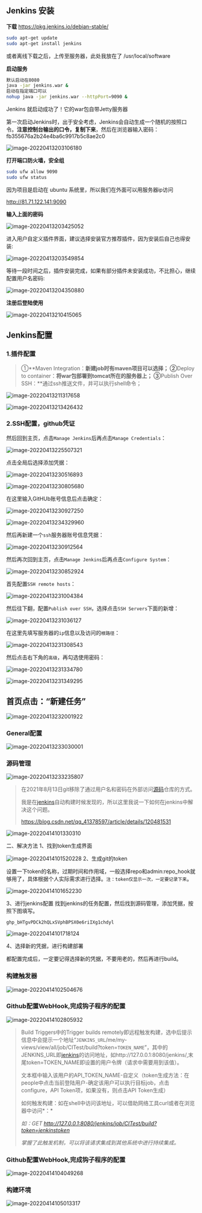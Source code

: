 ## Jenkins 安装

**下载** https://pkg.jenkins.io/debian-stable/

```sh
sudo apt-get update
sudo apt-get install jenkins
```

或者离线下载之后，上传至服务器，此处我放在了 /usr/local/software

**启动服务**

```sh
默认启动在8080
java -jar jenkins.war &
启动在指定端口可以
nohup java -jar jenkins.war --httpPort=9090 &
```

Jenkins 就启动成功了！它的war包自带Jetty服务器

第一次启动Jenkins时，出于安全考虑，Jenkins会自动生成一个随机的按照口令。**注意控制台输出的口令，复制下来**，然后在浏览器输入密码：fb355676a2b24e4ba6c9917b5c8ae2c0

![image-20220413203106180](http://yishenlaoban-img.test.upcdn.net/image_my/image-20220413203106180.png)



**打开端口防火墙，安全组**

```sh
sudo ufw allow 9090
sudo ufw status
```



因为项目是启动在 ubuntu 系统里，所以我们在外面可以用服务器ip访问

http://81.71.122.141:9090



**输入上面的密码**

![image-20220413203425052](http://yishenlaoban-img.test.upcdn.net/image_my/image-20220413203425052.png) 



进入用户自定义插件界面，建议选择安装官方推荐插件，因为安装后自己也得安装:

![image-20220413203549854](http://yishenlaoban-img.test.upcdn.net/image_my/image-20220413203549854.png)

等待一段时间之后，插件安装完成，如果有部分插件未安装成功，不比担心，继续配置用户名密码:

![image-20220413204350880](http://yishenlaoban-img.test.upcdn.net/image_my/image-20220413204350880.png) 

**注册后登陆使用**

![image-20220413210415065](http://yishenlaoban-img.test.upcdn.net/image_my/image-20220413210415065.png) 



## Jenkins配置



### 1.插件配置

>  ①**Maven Integration：**新建job时有maven项目可以选择；
>  ②**Deploy to container：**将war包部署到tomcat所在的服务器上；
>  ③**Publish Over SSH：**通过ssh推送文件，并可以执行shell命令；

![image-20220413211317658](http://yishenlaoban-img.test.upcdn.net/image_my/image-20220413211317658.png) 

![image-20220413213426432](http://yishenlaoban-img.test.upcdn.net/image_my/image-20220413213426432.png)



### 2.SSH配置，github凭证

然后回到主页，点击`Manage Jenkins`后再点击`Manage Credentials`：

![image-20220413225507321](http://yishenlaoban-img.test.upcdn.net/image_my/image-20220413225507321.png)

点击全局后选择添加凭据：

![image-20220413230516893](http://yishenlaoban-img.test.upcdn.net/image_my/image-20220413230516893.png)

![image-20220413230805680](http://yishenlaoban-img.test.upcdn.net/image_my/image-20220413230805680.png)

在这里输入GitHUb账号信息后点击确定：

![image-20220413230927250](http://yishenlaoban-img.test.upcdn.net/image_my/image-20220413230927250.png)

![image-20220413234329960](http://yishenlaoban-img.test.upcdn.net/image_my/image-20220413234329960.png)

然后再新建一个`ssh`服务器账号信息凭据：

![image-20220413230912564](http://yishenlaoban-img.test.upcdn.net/image_my/image-20220413230912564.png)

然后再次回到主页，点击`Manage Jenkins`后再点击`Configure System`：

 ![image-20220413230852924](http://yishenlaoban-img.test.upcdn.net/image_my/image-20220413230852924.png)

首先配置`SSH remote hosts`：

![image-20220413231004384](http://yishenlaoban-img.test.upcdn.net/image_my/image-20220413231004384.png)

然后往下翻，配置`Publish over SSH`，选择点击`SSH Servers`下面的新增：

![image-20220413231036127](http://yishenlaoban-img.test.upcdn.net/image_my/image-20220413231036127.png)

在这里先填写服务器的`ip`信息以及访问的`根路径`：

![image-20220413231308543](http://yishenlaoban-img.test.upcdn.net/image_my/image-20220413231308543.png)

然后点击右下角的`高级`，再勾选使用密码：

![image-20220413231334780](http://yishenlaoban-img.test.upcdn.net/image_my/image-20220413231334780.png)

![image-20220413231349295](http://yishenlaoban-img.test.upcdn.net/image_my/image-20220413231349295.png)



## 首页点击：“新建任务”

![image-20220413232001922](http://yishenlaoban-img.test.upcdn.net/image_my/image-20220413232001922.png)

### General配置

![image-20220413233030001](http://yishenlaoban-img.test.upcdn.net/image_my/image-20220413233030001.png)

### 源码管理

![image-20220413233235807](http://yishenlaoban-img.test.upcdn.net/image_my/image-20220413233235807.png)

>  在2021年8月13日git移除了通过用户名和密码在外部访问[源码](https://so.csdn.net/so/search?q=源码&spm=1001.2101.3001.7020)仓库的方式。
>
> 我是在[jenkins](https://so.csdn.net/so/search?q=jenkins&spm=1001.2101.3001.7020)自动构建时候发现的，所以这里我说一下如何在jenkins中解决这个问题。
>
> https://blog.csdn.net/qq_41378597/article/details/120481531

![image-20220414101330310](http://yishenlaoban-img.test.upcdn.net/image_my/image-20220414101330310.png)

二、解决方法 
1、找到token生成界面

![image-20220414101520228](http://yishenlaoban-img.test.upcdn.net/image_my/image-20220414101520228.png) 2、生成git的token

设置一下token的名称，过期时间和作用域，一般选择repo和admin:repo_hook就够用了，具体根据个人实际需求进行选择。`注：token仅显示一次，一定要记录下来`。

 ![image-20220414101652230](http://yishenlaoban-img.test.upcdn.net/image_my/image-20220414101652230.png)

 3、进行jenkins配置
找到jenkins的任务配置，然后找到源码管理，添加凭据，按照下图填写。

`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`

![image-20220414101718124](http://yishenlaoban-img.test.upcdn.net/image_my/image-20220414101718124.png) 

 4、选择新的凭据，进行构建部署

都配置完成后，一定要记得选择新的凭据，不要用老的，然后再进行build。



###  构建触发器

![image-20220414102504676](http://yishenlaoban-img.test.upcdn.net/image_my/image-20220414102504676.png)



### Github配置WebHook,完成钩子程序的配置

![image-20220414102805932](http://yishenlaoban-img.test.upcdn.net/image_my/image-20220414102805932.png)

> Build Triggers中的Trigger builds remotely即远程触发构建，选中后提示信息中会提示一个地址“`JENKINS_URL`/me/my-views/view/all/job/CITest/build?token=`TOKEN_NAME`”，其中的JENKINS_URL即[jenkins](https://so.csdn.net/so/search?q=jenkins&spm=1001.2101.3001.7020)的访问地址，如http://127.0.0.1:8080/jenkins/,末尾token=TOKEN_NAME即设置的用户令牌（请求中需要用到该值）。
>
> 文本框中输入该用户的API_TOKEN_NAME-自定义（token生成方法：在 people中点击当前登陆用户-确定该用户可以执行目标job，点击configure，API Token项，如果没有，则点击API Token生成）
>
> 如何触发构建：如在shell中访问该地址，可以借助网络工具curl或者在浏览器中访问*：*
>
> *如：GET http://127.0.0.1:8080/jenkins/job/CITest/build?token=jenkinstoken*
>
> *掌握了此触发机制，可以将该请求集成到其他系统中进行持续集成。*



### Github配置WebHook,完成钩子程序的配置

![image-20220414104049268](http://yishenlaoban-img.test.upcdn.net/image_my/image-20220414104049268.png) 



### 构建环境

![image-20220414105013317](http://yishenlaoban-img.test.upcdn.net/image_my/image-20220414105013317.png) 

